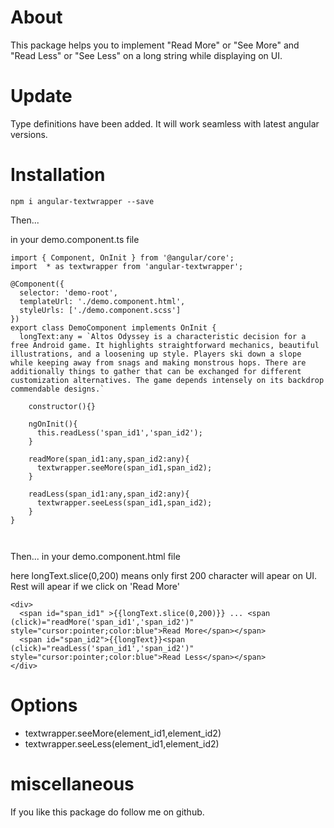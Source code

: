 # About

This package helps you to implement "Read More" or "See More" and "Read Less" or "See Less" on a long string while displaying on UI.

# Update

Type definitions have been added. It will work seamless with latest angular versions.

# Installation

`npm i angular-textwrapper --save`

Then...

in your demo.component.ts file 

```
import { Component, OnInit } from '@angular/core';
import  * as textwrapper from 'angular-textwrapper';

@Component({
  selector: 'demo-root',
  templateUrl: './demo.component.html',
  styleUrls: ['./demo.component.scss']
})
export class DemoComponent implements OnInit {
  longText:any = `Altos Odyssey is a characteristic decision for a free Android game. It highlights straightforward mechanics, beautiful illustrations, and a loosening up style. Players ski down a slope while keeping away from snags and making monstrous hops. There are additionally things to gather that can be exchanged for different customization alternatives. The game depends intensely on its backdrop commendable designs.`

    constructor(){}

    ngOnInit(){
      this.readLess('span_id1','span_id2');
    }

    readMore(span_id1:any,span_id2:any){
      textwrapper.seeMore(span_id1,span_id2);
    }

    readLess(span_id1:any,span_id2:any){
      textwrapper.seeLess(span_id1,span_id2);
    }
}



```

Then...
in your demo.component.html file

here longText.slice(0,200) means only first 200 character will apear on UI. Rest will apear if we click on 'Read More' 

```
<div>
  <span id="span_id1" >{{longText.slice(0,200)}} ... <span (click)="readMore('span_id1','span_id2')" style="cursor:pointer;color:blue">Read More</span></span>
  <span id="span_id2">{{longText}}<span (click)="readLess('span_id1','span_id2')" style="cursor:pointer;color:blue">Read Less</span></span>
</div>

```

# Options

* textwrapper.seeMore(element_id1,element_id2)
* textwrapper.seeLess(element_id1,element_id2)

# miscellaneous

If you like this package do follow me on github.

